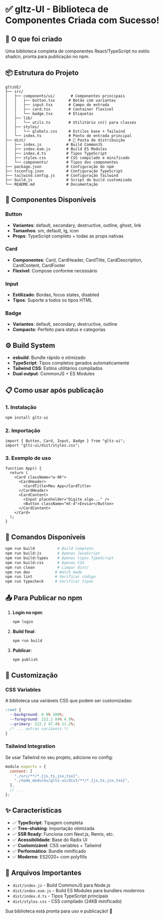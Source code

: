 # ✅ gltz-UI - Biblioteca de Componentes Criada com Sucesso!

## 🎯 O que foi criado

Uma biblioteca completa de componentes React/TypeScript no estilo shadcn, pronta para publicação no npm.

## 📦 Estrutura do Projeto

```
gltzUI/
├── src/
│   ├── components/ui/       # Componentes principais
│   │   ├── button.tsx      # Botão com variantes
│   │   ├── input.tsx       # Campo de entrada
│   │   ├── card.tsx        # Container flexível
│   │   └── badge.tsx       # Etiquetas
│   ├── lib/
│   │   └── utils.ts        # Utilitário cn() para classes
│   ├── styles/
│   │   └── globals.css     # Estilos base + Tailwind
│   └── index.ts            # Ponto de entrada principal
├── dist/                   # 📂 Pasta de distribuição
│   ├── index.js           # Build CommonJS
│   ├── index.esm.js       # Build ES Modules
│   ├── index.d.ts         # Tipos TypeScript
│   ├── styles.css         # CSS compilado e minificado
│   └── components/        # Tipos dos componentes
├── package.json           # Configuração do npm
├── tsconfig.json          # Configuração TypeScript
├── tailwind.config.js     # Configuração Tailwind
├── build.js               # Script de build customizado
└── README.md              # Documentação
```

## 🚀 Componentes Disponíveis

### Button

- **Variantes**: default, secondary, destructive, outline, ghost, link
- **Tamanhos**: sm, default, lg, icon
- **Props**: TypeScript completo + todas as props nativas

### Card

- **Componentes**: Card, CardHeader, CardTitle, CardDescription, CardContent, CardFooter
- **Flexível**: Compose conforme necessário

### Input

- **Estilizado**: Bordas, focus states, disabled
- **Tipos**: Suporte a todos os tipos HTML

### Badge

- **Variantes**: default, secondary, destructive, outline
- **Compacto**: Perfeito para status e categorias

## ⚙️ Build System

- **esbuild**: Bundle rápido e otimizado
- **TypeScript**: Tipos completos gerados automaticamente
- **Tailwind CSS**: Estilos utilitários compilados
- **Dual output**: CommonJS + ES Modules

## 📋 Como usar após publicação

### 1. Instalação

```bash
npm install gltz-ui
```

### 2. Importação

```tsx
import { Button, Card, Input, Badge } from "gltz-ui";
import "gltz-ui/dist/styles.css";
```

### 3. Exemplo de uso

```tsx
function App() {
  return (
    <Card className="w-96">
      <CardHeader>
        <CardTitle>Meu App</CardTitle>
      </CardHeader>
      <CardContent>
        <Input placeholder="Digite algo..." />
        <Button className="mt-4">Enviar</Button>
      </CardContent>
    </Card>
  );
}
```

## 🔄 Comandos Disponíveis

```bash
npm run build          # Build completo
npm run build:js       # Apenas JavaScript
npm run build:types    # Apenas tipos TypeScript
npm run build:css      # Apenas CSS
npm run clean          # Limpar dist/
npm run dev           # Watch mode
npm run lint          # Verificar código
npm run typecheck     # Verificar tipos
```

## 📤 Para Publicar no npm

1. **Login no npm**:

   ```bash
   npm login
   ```

2. **Build final**:

   ```bash
   npm run build
   ```

3. **Publicar**:
   ```bash
   npm publish
   ```

## 🎨 Customização

### CSS Variables

A biblioteca usa variáveis CSS que podem ser customizadas:

```css
:root {
  --background: 0 0% 100%;
  --foreground: 222.2 84% 4.9%;
  --primary: 222.2 47.4% 11.2%;
  /* ... outras variáveis */
}
```

### Tailwind Integration

Se usar Tailwind no seu projeto, adicione no config:

```js
module.exports = {
  content: [
    "./src/**/*.{js,ts,jsx,tsx}",
    "./node_modules/gltz-ui/dist/**/*.{js,ts,jsx,tsx}",
  ],
  // ...
};
```

## ✨ Características

- ✅ **TypeScript**: Tipagem completa
- ✅ **Tree-shaking**: Importação otimizada
- ✅ **SSR Ready**: Funciona com Next.js, Remix, etc.
- ✅ **Acessibilidade**: Base do Radix UI
- ✅ **Customizável**: CSS variables + Tailwind
- ✅ **Performático**: Bundle minificado
- ✅ **Moderno**: ES2020+ com polyfills

## 📁 Arquivos Importantes

- `dist/index.js` - Build CommonJS para Node.js
- `dist/index.esm.js` - Build ES Modules para bundlers modernos
- `dist/index.d.ts` - Tipos TypeScript principais
- `dist/styles.css` - CSS compilado (24KB minificado)

Sua biblioteca está pronta para uso e publicação! 🎉
